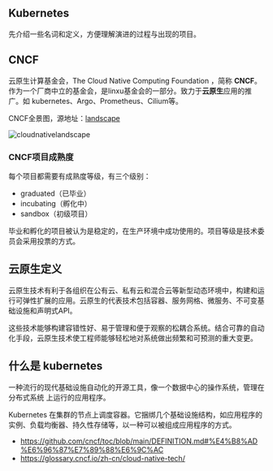 ## Kubernetes

先介绍一些名词和定义，方便理解演进的过程与出现的项目。

## CNCF

云原生计算基金会，The Cloud Native Computing Foundation ，简称 **CNCF**。
作为一个厂商中立的基金会，是linxu基金会的一部分。致力于**云原生**应用的推广。如 kubernetes、Argo、Prometheus、Cilium等。

CNCF全景图，源地址：<a href="https://landscape.cncf.io/" target="_blank">landscape</a>

![cloudnativelandscape](/assets/img/k8s/landscape.png)


### CNCF项目成熟度
每个项目都需要有成熟度等级，有三个级别：

- graduated（已毕业）
- incubating（孵化中）
- sandbox（初级项目）

毕业和孵化的项目被认为是稳定的，在生产环境中成功使用的。项目等级是技术委员会采用投票的方式。


## 云原生定义
云原生技术有利于各组织在公有云、私有云和混合云等新型动态环境中，构建和运行可弹性扩展的应用。云原生的代表技术包括容器、服务网格、微服务、不可变基础设施和声明式API。

这些技术能够构建容错性好、易于管理和便于观察的松耦合系统。结合可靠的自动化手段，云原生技术使工程师能够轻松地对系统做出频繁和可预测的重大变更。




## 什么是 kubernetes
一种流行的现代基础设施自动化的开源工具，像一个数据中心的操作系统，管理在 分布式系统 上运行的应用程序。

Kubernetes 在集群的节点上调度容器。它捆绑几个基础设施结构，如应用程序的实例、负载均衡器、持久性存储等，以一种可以被组成应用程序的方式。




- https://github.com/cncf/toc/blob/main/DEFINITION.md#%E4%B8%AD%E6%96%87%E7%89%88%E6%9C%AC
- https://glossary.cncf.io/zh-cn/cloud-native-tech/